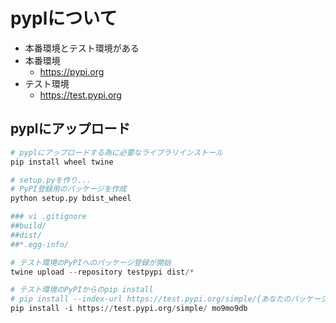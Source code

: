 # pyplについて
- 本番環境とテスト環境がある
- 本番環境
  - https://pypi.org
- テスト環境
  - https://test.pypi.org

## pyplにアップロード
```py
# pyplにアップロードする為に必要なライブラリインストール
pip install wheel twine

# setup.pyを作り...
# PyPI登録用のパッケージを作成
python setup.py bdist_wheel

### vi .gitignore
##build/
##dist/
##*.egg-info/ 

# テスト環境のPyPIへのパッケージ登録が開始
twine upload --repository testpypi dist/*

# テスト環境のPyPIからのpip install
# pip install --index-url https://test.pypi.org/simple/{あなたのパッケージ名}
pip install -i https://test.pypi.org/simple/ mo9mo9db
```
